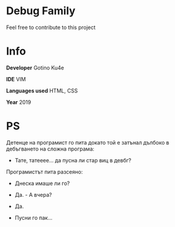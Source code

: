 # Debug Family

Feel free to contribute to this project

# Info

**Developer** Gotino Ku4e

**IDE** VIM

**Languages used** HTML, CSS

**Year** 2019

# PS


Детенце на програмист го пита докато той е затънал дълбоко в дебъгването на сложна програма: 

- Тате, татееее... да пусна ли стар виц в девбг? 

Програмистът пита разсеяно: 

- Днеска имаше ли го? 

- Да. - А вчера? 

- Да. 

- Пусни го пак...
